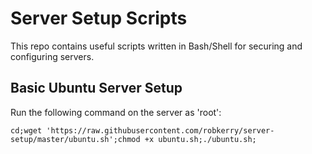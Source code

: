 # Server Setup Scripts

This repo contains useful scripts written in Bash/Shell for securing and configuring servers.

## Basic Ubuntu Server Setup
Run the following command on the server as 'root':

`cd;wget 'https://raw.githubusercontent.com/robkerry/server-setup/master/ubuntu.sh';chmod +x ubuntu.sh;./ubuntu.sh;`
